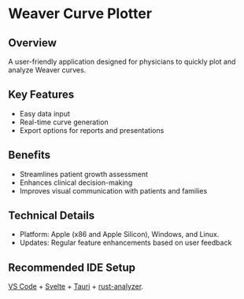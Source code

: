 # Weaver Curve Plotter

## Overview
A user-friendly application designed for physicians to quickly plot and analyze Weaver curves.

## Key Features
- Easy data input
- Real-time curve generation
- Export options for reports and presentations

## Benefits
- Streamlines patient growth assessment
- Enhances clinical decision-making
- Improves visual communication with patients and families

## Technical Details
- Platform: Apple (x86 and Apple Silicon), Windows, and Linux.
- Updates: Regular feature enhancements based on user feedback

## Recommended IDE Setup

[VS Code](https://code.visualstudio.com/) + [Svelte](https://marketplace.visualstudio.com/items?itemName=svelte.svelte-vscode) + [Tauri](https://marketplace.visualstudio.com/items?itemName=tauri-apps.tauri-vscode) + [rust-analyzer](https://marketplace.visualstudio.com/items?itemName=rust-lang.rust-analyzer).
